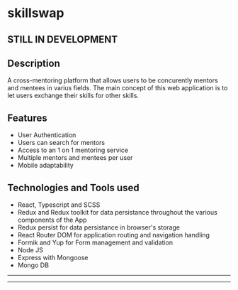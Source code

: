 # skillswap

## STILL IN DEVELOPMENT

## Description 
A cross-mentoring platform that allows users to be concurently mentors and mentees in varius fields. The main concept of this web application is to let 
users exchange their skills for other skills. 

## Features
- User Authentication
- Users can search for mentors
- Access to an 1 on 1 mentoring service
- Multiple mentors and mentees per user
- Mobile adaptability

## Technologies and Tools used
- React, Typescript and SCSS 
- Redux and Redux toolkit for data persistance throughout the various components of the App
- Redux persist for data persistance in browser's storage
- React Router DOM for application routing and navigation handling
- Formik and Yup for Form management and validation
- Node JS 
- Express with Mongoose 
- Mongo DB

---
---

